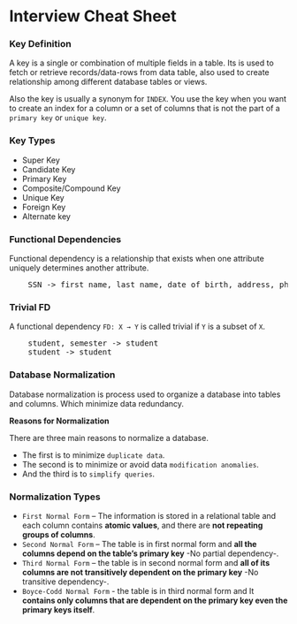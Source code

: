 # Interview Cheat Sheet

### Key Definition
A key is a single or combination of multiple fields in a table. Its is used to fetch or retrieve records/data-rows from data table, also used to create relationship among different database tables or views.

Also the key is usually a synonym for `INDEX`. You use the key when you want to create an index for a column or a set of columns that is not the part of a `primary key` or `unique key`.

### Key Types
* Super Key
* Candidate Key
* Primary Key
* Composite/Compound Key
* Unique Key
* Foreign Key
* Alternate key

### Functional Dependencies
Functional dependency is a relationship that exists when one attribute uniquely determines another attribute.
<pre>
    SSN -> first name, last name, date_of_birth, address, phone_number
</pre>

### Trivial FD
A functional dependency `FD: X → Y` is called trivial if `Y` is a subset of `X`.
<pre>
    student, semester -> student
    student -> student
</pre>

### Database Normalization
Database normalization is process used to organize a database into tables and columns. Which minimize data redundancy.

**Reasons for Normalization**

There are three main reasons to normalize a database.
* The first is to minimize `duplicate data`.
* The second is to minimize or avoid data `modification anomalies`.
* And the third is to `simplify queries`.

### Normalization Types
* `First Normal Form` – The information is stored in a relational table and each column contains **atomic values**, and there are **not repeating groups of columns**.
* `Second Normal Form` – The table is in first normal form and **all the columns depend on the table’s primary key** -No partial dependency-.
* `Third Normal Form` – the table is in second normal form and **all of its columns are not transitively dependent on the primary key** -No transitive dependency-.
* `Boyce-Codd Normal Form` - the table is in third normal form and It **contains only columns that are dependent on the primary key even the primary keys itself**.
